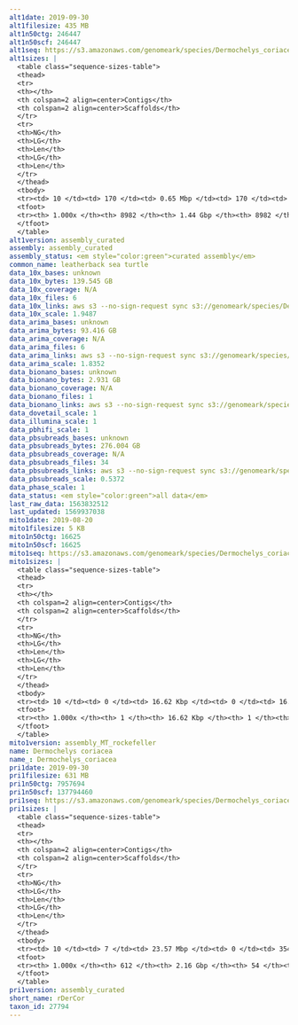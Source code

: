 ```yaml
---
alt1date: 2019-09-30
alt1filesize: 435 MB
alt1n50ctg: 246447
alt1n50scf: 246447
alt1seq: https://s3.amazonaws.com/genomeark/species/Dermochelys_coriacea/rDerCor1/assembly_curated/rDerCor1.alt.cur.20190930.fasta.gz
alt1sizes: |
  <table class="sequence-sizes-table">
  <thead>
  <tr>
  <th></th>
  <th colspan=2 align=center>Contigs</th>
  <th colspan=2 align=center>Scaffolds</th>
  </tr>
  <tr>
  <th>NG</th>
  <th>LG</th>
  <th>Len</th>
  <th>LG</th>
  <th>Len</th>
  </tr>
  </thead>
  <tbody>
  <tr><td> 10 </td><td> 170 </td><td> 0.65 Mbp </td><td> 170 </td><td> 0.65 Mbp </td></tr>  <tr><td> 20 </td><td> 433 </td><td> 0.48 Mbp </td><td> 433 </td><td> 0.48 Mbp </td></tr>  <tr><td> 30 </td><td> 770 </td><td> 0.38 Mbp </td><td> 770 </td><td> 0.38 Mbp </td></tr>  <tr><td> 40 </td><td> 1197 </td><td> 0.30 Mbp </td><td> 1197 </td><td> 0.30 Mbp </td></tr>  <tr style="background-color:#cccccc;"><td> 50 </td><td> 1724 </td><td> 0.25 Mbp </td><td> 1724 </td><td> 0.25 Mbp </td></tr>  <tr><td> 60 </td><td> 2378 </td><td> 0.20 Mbp </td><td> 2378 </td><td> 0.20 Mbp </td></tr>  <tr><td> 70 </td><td> 3207 </td><td> 0.15 Mbp </td><td> 3207 </td><td> 0.15 Mbp </td></tr>  <tr><td> 80 </td><td> 4314 </td><td> 0.11 Mbp </td><td> 4314 </td><td> 0.11 Mbp </td></tr>  <tr><td> 90 </td><td> 5932 </td><td> 72.34 Kbp </td><td> 5932 </td><td> 72.34 Kbp </td></tr>  <tr><td> 100 </td><td> 8981 </td><td> 8.55 Kbp </td><td> 8981 </td><td> 8.55 Kbp </td></tr>  </tbody>
  <tfoot>
  <tr><th> 1.000x </th><th> 8982 </th><th> 1.44 Gbp </th><th> 8982 </th><th> 1.44 Gbp </th></tr>
  </tfoot>
  </table>
alt1version: assembly_curated
assembly: assembly_curated
assembly_status: <em style="color:green">curated assembly</em>
common_name: leatherback sea turtle
data_10x_bases: unknown
data_10x_bytes: 139.545 GB
data_10x_coverage: N/A
data_10x_files: 6
data_10x_links: aws s3 --no-sign-request sync s3://genomeark/species/Dermochelys_coriacea/rDerCor1/genomic_data/10x/ .<br>
data_10x_scale: 1.9487
data_arima_bases: unknown
data_arima_bytes: 93.416 GB
data_arima_coverage: N/A
data_arima_files: 6
data_arima_links: aws s3 --no-sign-request sync s3://genomeark/species/Dermochelys_coriacea/rDerCor1/genomic_data/arima/ .<br>
data_arima_scale: 1.8352
data_bionano_bases: unknown
data_bionano_bytes: 2.931 GB
data_bionano_coverage: N/A
data_bionano_files: 1
data_bionano_links: aws s3 --no-sign-request sync s3://genomeark/species/Dermochelys_coriacea/rDerCor1/genomic_data/bionano/ .<br>
data_dovetail_scale: 1
data_illumina_scale: 1
data_pbhifi_scale: 1
data_pbsubreads_bases: unknown
data_pbsubreads_bytes: 276.004 GB
data_pbsubreads_coverage: N/A
data_pbsubreads_files: 34
data_pbsubreads_links: aws s3 --no-sign-request sync s3://genomeark/species/Dermochelys_coriacea/rDerCor1/genomic_data/pacbio/ . --exclude "*ccs.bam*"<br>
data_pbsubreads_scale: 0.5372
data_phase_scale: 1
data_status: <em style="color:green">all data</em>
last_raw_data: 1563832512
last_updated: 1569937038
mito1date: 2019-08-20
mito1filesize: 5 KB
mito1n50ctg: 16625
mito1n50scf: 16625
mito1seq: https://s3.amazonaws.com/genomeark/species/Dermochelys_coriacea/rDerCor1/assembly_MT_rockefeller/rDerCor1.MT.20190820.fasta.gz
mito1sizes: |
  <table class="sequence-sizes-table">
  <thead>
  <tr>
  <th></th>
  <th colspan=2 align=center>Contigs</th>
  <th colspan=2 align=center>Scaffolds</th>
  </tr>
  <tr>
  <th>NG</th>
  <th>LG</th>
  <th>Len</th>
  <th>LG</th>
  <th>Len</th>
  </tr>
  </thead>
  <tbody>
  <tr><td> 10 </td><td> 0 </td><td> 16.62 Kbp </td><td> 0 </td><td> 16.62 Kbp </td></tr>  <tr><td> 20 </td><td> 0 </td><td> 16.62 Kbp </td><td> 0 </td><td> 16.62 Kbp </td></tr>  <tr><td> 30 </td><td> 0 </td><td> 16.62 Kbp </td><td> 0 </td><td> 16.62 Kbp </td></tr>  <tr><td> 40 </td><td> 0 </td><td> 16.62 Kbp </td><td> 0 </td><td> 16.62 Kbp </td></tr>  <tr style="background-color:#cccccc;"><td> 50 </td><td> 0 </td><td style="background-color:#ff8888;"> 16.62 Kbp </td><td> 0 </td><td style="background-color:#ff8888;"> 16.62 Kbp </td></tr>  <tr><td> 60 </td><td> 0 </td><td> 16.62 Kbp </td><td> 0 </td><td> 16.62 Kbp </td></tr>  <tr><td> 70 </td><td> 0 </td><td> 16.62 Kbp </td><td> 0 </td><td> 16.62 Kbp </td></tr>  <tr><td> 80 </td><td> 0 </td><td> 16.62 Kbp </td><td> 0 </td><td> 16.62 Kbp </td></tr>  <tr><td> 90 </td><td> 0 </td><td> 16.62 Kbp </td><td> 0 </td><td> 16.62 Kbp </td></tr>  <tr><td> 100 </td><td> 0 </td><td> 16.62 Kbp </td><td> 0 </td><td> 16.62 Kbp </td></tr>  </tbody>
  <tfoot>
  <tr><th> 1.000x </th><th> 1 </th><th> 16.62 Kbp </th><th> 1 </th><th> 16.62 Kbp </th></tr>
  </tfoot>
  </table>
mito1version: assembly_MT_rockefeller
name: Dermochelys coriacea
name_: Dermochelys_coriacea
pri1date: 2019-09-30
pri1filesize: 631 MB
pri1n50ctg: 7957694
pri1n50scf: 137794460
pri1seq: https://s3.amazonaws.com/genomeark/species/Dermochelys_coriacea/rDerCor1/assembly_curated/rDerCor1.pri.cur.20190930.fasta.gz
pri1sizes: |
  <table class="sequence-sizes-table">
  <thead>
  <tr>
  <th></th>
  <th colspan=2 align=center>Contigs</th>
  <th colspan=2 align=center>Scaffolds</th>
  </tr>
  <tr>
  <th>NG</th>
  <th>LG</th>
  <th>Len</th>
  <th>LG</th>
  <th>Len</th>
  </tr>
  </thead>
  <tbody>
  <tr><td> 10 </td><td> 7 </td><td> 23.57 Mbp </td><td> 0 </td><td> 354.66 Mbp </td></tr>  <tr><td> 20 </td><td> 17 </td><td> 17.31 Mbp </td><td> 1 </td><td> 268.45 Mbp </td></tr>  <tr><td> 30 </td><td> 32 </td><td> 12.87 Mbp </td><td> 2 </td><td> 212.05 Mbp </td></tr>  <tr><td> 40 </td><td> 51 </td><td> 10.22 Mbp </td><td> 3 </td><td> 146.54 Mbp </td></tr>  <tr style="background-color:#cccccc;"><td> 50 </td><td> 74 </td><td style="background-color:#88ff88;"> 7.96 Mbp </td><td> 4 </td><td style="background-color:#88ff88;"> 137.79 Mbp </td></tr>  <tr><td> 60 </td><td> 105 </td><td> 6.56 Mbp </td><td> 6 </td><td> 127.68 Mbp </td></tr>  <tr><td> 70 </td><td> 142 </td><td> 5.16 Mbp </td><td> 8 </td><td> 105.20 Mbp </td></tr>  <tr><td> 80 </td><td> 194 </td><td> 3.51 Mbp </td><td> 10 </td><td> 79.98 Mbp </td></tr>  <tr><td> 90 </td><td> 274 </td><td> 2.04 Mbp </td><td> 16 </td><td> 25.43 Mbp </td></tr>  <tr><td> 100 </td><td> 611 </td><td> 36  bp </td><td> 53 </td><td> 2.40 Kbp </td></tr>  </tbody>
  <tfoot>
  <tr><th> 1.000x </th><th> 612 </th><th> 2.16 Gbp </th><th> 54 </th><th> 2.17 Gbp </th></tr>
  </tfoot>
  </table>
pri1version: assembly_curated
short_name: rDerCor
taxon_id: 27794
---
```

